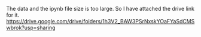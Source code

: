 The data and the ipynb file size is too large. So I have attached the drive link for it.
https://drive.google.com/drive/folders/1h3V2_BAW3PSrNxskYOaFYaSdCMSwbrok?usp=sharing
